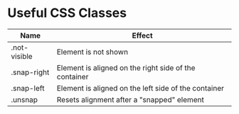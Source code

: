 # Useful CSS Classes

| Name         | Effect                                                |
|--------------|-------------------------------------------------------|
| .not-visible | Element is not shown                                  |
| .snap-right  | Element is aligned on the right side of the container |
| .snap-left   | Element is aligned on the left side of the container  |
| .unsnap      | Resets alignment after a "snapped" element            |